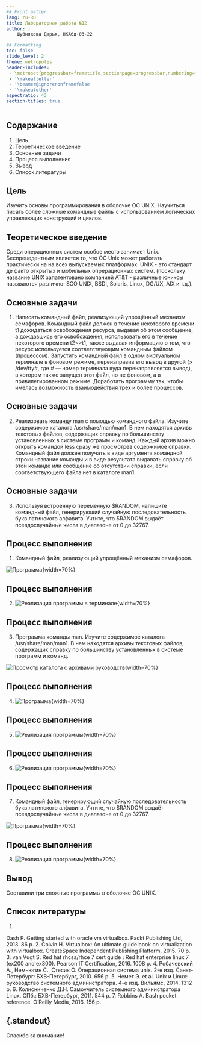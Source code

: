 ```yaml
---
## Front matter
lang: ru-RU
title: Лабораторная работа №12
author: |
	Шубнякова Дарья, НКАбд-03-22

## Formatting
toc: false
slide_level: 2
theme: metropolis
header-includes: 
 - \metroset{progressbar=frametitle,sectionpage=progressbar,numbering=fraction}
 - '\makeatletter'
 - '\beamer@ignorenonframefalse'
 - '\makeatother'
aspectratio: 43
section-titles: true
---
```


## Содержание

1. Цель
2. Теоретическое введение
3. Основные задачи
4. Процесс выполнения
5. Вывод
6. Список литературы

## Цель

Изучить основы программирования в оболочке ОС UNIX. Научиться писать более
сложные командные файлы с использованием логических управляющих конструкций
и циклов.

## Теоретическое введение

Среди операционных систем особое место занимает Unix.
Беспрецедентным  является  то,  что  ОС  Unix может работать практически  на  на  всех  выпускаемых  платформах.  UNIX  -  это стандарт  де  факто  открытых  и  мобильных опрерационных систем. (поскольку название UNIX запатентовано компанией AT&T - различные
юниксы  называются  различно:  SCO  UNIX,  BSDI,  Solaris, Linux, DG/UX, AIX и т.д.).

## Основные задачи

1. Написать командный файл, реализующий упрощённый механизм семафоров. Командный файл должен в течение некоторого времени t1 дожидаться освобождения ресурса, выдавая об этом сообщение, а дождавшись его освобождения, использовать его в течение некоторого времени t2<>t1, также выдавая информацию о том, что ресурс используется соответствующим командным файлом (процессом). Запустить командный файл в одном виртуальном терминале в фоновом режиме, перенаправив его вывод в другой (> /dev/tty#, где # — номер терминала куда перенаправляется вывод), в котором также запущен этот файл, но не фоновом, а в привилегированном режиме. Доработать программу так, чтобы имелась возможность взаимодействия трёх и более процессов.

## Основные задачи

2. Реализовать команду man с помощью командного файла. Изучите содержимое каталога /usr/share/man/man1. В нем находятся архивы текстовых файлов, содержащих справку по большинству установленных в системе программ и команд. Каждый архив можно открыть командой less сразу же просмотрев содержимое справки. Командный файл должен получать в виде аргумента командной строки название команды и в виде результата выдавать справку об этой команде или сообщение об отсутствии справки, если соответствующего файла нет в каталоге man1.

## Основные задачи

3. Используя встроенную переменную $RANDOM, напишите командный файл, генерирующий случайную последовательность букв латинского алфавита. Учтите, что $RANDOM выдаёт псевдослучайные числа в диапазоне от 0 до 32767.

## Процесс выполнения

1. Командный файл, реализующий упрощённый механизм семафоров.

![Программа](image/1.png){width=70%}

## Процесс выполнения

2. ![Реализация программы в терминале](image/2.png){width=70%}

## Процесс выполнения

3.  Программа команды man. Изучите содержимое каталога /usr/share/man/man1. В нем находятся архивы текстовых файлов, содержащих справку по большинству установленных в системе программ и команд.

![Просмотр каталога с архивами руководств](image/3.png){width=70%}

## Процесс выполнения

4. ![Программа](image/4.png){width=70%}

## Процесс выполнения

5. ![Реализация программы](image/5.png){width=70%}

## Процесс выполнения

6. ![Реализация программы](image/6.png){width=70%}

## Процесс выполнения

7. Командный файл, генерирующий случайную последовательность букв латинского алфавита. Учтите, что $RANDOM выдаёт псевдослучайные числа в диапазоне от 0 до 32767.

![Программа](image/7.png){width=70%}

## Процесс выполнения

8. ![Реализация программы](image/8.png){width=70%}

## Вывод

Составили три сложные программы в оболочке ОС UNIX.

## Список литературы

1.
Dash P. Getting started with oracle vm virtualbox. Packt Publishing Ltd, 2013. 86 p.
2.
Colvin H. Virtualbox: An ultimate guide book on virtualization with virtualbox. CreateSpace Independent Publishing Platform, 2015. 70 p.
3.
van Vugt S. Red hat rhcsa/rhce 7 cert guide : Red hat enterprise linux 7 (ex200 and ex300). Pearson IT Certification, 2016. 1008 p.
4.
Робачевский А., Немнюгин С., Стесик О. Операционная система unix. 2-е изд. Санкт-Петербург: БХВ-Петербург, 2010. 656 p.
5.
Немет Э. et al. Unix и Linux: руководство системного администратора. 4-е изд. Вильямс, 2014. 1312 p.
6.
Колисниченко Д.Н. Самоучитель системного администратора Linux. СПб.: БХВ-Петербург, 2011. 544 p.
7.
Robbins A. Bash pocket reference. O’Reilly Media, 2016. 156 p.


## {.standout}

Спасибо за внимание!

